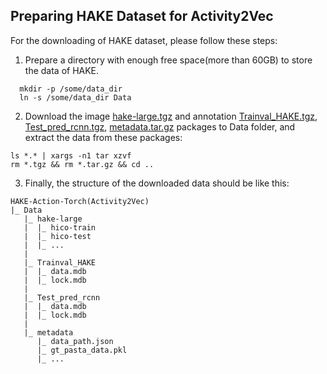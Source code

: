 ## Preparing HAKE Dataset for Activity2Vec

For the downloading of HAKE dataset, please follow these steps:

1. Prepare a directory with enough free space(more than 60GB) to store the data of HAKE.
```
  mkdir -p /some/data_dir
  ln -s /some/data_dir Data
```

2. Download the image [hake-large.tgz](https://1drv.ms/u/s!ArUVoRxpBphYgtVPpYBkJoJ1x6_HiQ?e=pWdrTY) and annotation [Trainval_HAKE.tgz](https://1drv.ms/u/s!ArUVoRxpBphYgtVN5AQc4LHFXEypDA?e=iNwhuW), [Test_pred_rcnn.tgz](https://1drv.ms/u/s!ArUVoRxpBphYgtVM-Sg05B5CgA7IeA?e=a4674G), [metadata.tar.gz](https://1drv.ms/u/s!ArUVoRxpBphYgtYP8dMretXKYIpWRw?e=rlosr5) packages to Data folder, and extract the data from these packages:
```
ls *.* | xargs -n1 tar xzvf
rm *.tgz && rm *.tar.gz && cd ..
```

3. Finally, the structure of the downloaded data should be like this:
```
HAKE-Action-Torch(Activity2Vec)
|_ Data
   |_ hake-large
   |  |_ hico-train
   |  |_ hico-test
   |  |_ ...
   |
   |_ Trainval_HAKE
   |  |_ data.mdb
   |  |_ lock.mdb
   |
   |_ Test_pred_rcnn
   |  |_ data.mdb
   |  |_ lock.mdb
   |
   |_ metadata
      |_ data_path.json
      |_ gt_pasta_data.pkl
      |_ ...
```